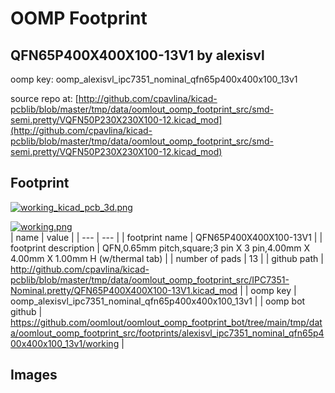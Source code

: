 # OOMP Footprint  
## QFN65P400X400X100-13V1  by alexisvl  
  
oomp key: oomp_alexisvl_ipc7351_nominal_qfn65p400x400x100_13v1  
  
source repo at: [http://github.com/cpavlina/kicad-pcblib/blob/master/tmp/data/oomlout_oomp_footprint_src/smd-semi.pretty/VQFN50P230X230X100-12.kicad_mod](http://github.com/cpavlina/kicad-pcblib/blob/master/tmp/data/oomlout_oomp_footprint_src/smd-semi.pretty/VQFN50P230X230X100-12.kicad_mod)  
## Footprint  
  
[![working_kicad_pcb_3d.png](working_kicad_pcb_3d_600.png)](working_kicad_pcb_3d.png)  
  
[![working.png](working_600.png)](working.png)  
| name | value | 
| --- | --- | 
| footprint name | QFN65P400X400X100-13V1 | 
| footprint description | QFN,0.65mm pitch,square;3 pin X 3 pin,4.00mm X 4.00mm X 1.00mm H (w/thermal tab) | 
| number of pads | 13 | 
| github path | http://github.com/cpavlina/kicad-pcblib/blob/master/tmp/data/oomlout_oomp_footprint_src/IPC7351-Nominal.pretty/QFN65P400X400X100-13V1.kicad_mod | 
| oomp key | oomp_alexisvl_ipc7351_nominal_qfn65p400x400x100_13v1 | 
| oomp bot github | https://github.com/oomlout/oomlout_oomp_footprint_bot/tree/main/tmp/data/oomlout_oomp_footprint_src/footprints/alexisvl_ipc7351_nominal_qfn65p400x400x100_13v1/working | 
## Images  

